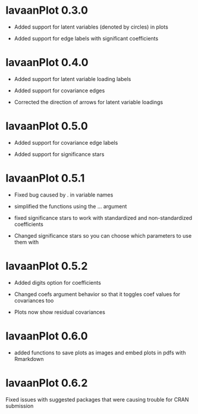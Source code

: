 # lavaanPlot 0.3.0

* Added support for latent variables (denoted by circles) in plots

* Added support for edge labels with significant coefficients

# lavaanPlot 0.4.0

* Added support for latent variable loading labels

* Added support for covariance edges

* Corrected the direction of arrows for latent variable loadings

# lavaanPlot 0.5.0

* Added support for covariance edge labels

* Added support for significance stars

# lavaanPlot 0.5.1

* Fixed bug caused by . in variable names

* simplified the functions using the ... argument

* fixed significance stars to work with standardized and non-standardized coefficients

* Changed significance stars so you can choose which parameters to use them with

# lavaanPlot 0.5.2

* Added digits option for coefficients

* Changed coefs argument behavior so that it toggles coef values for covariances too

* Plots now show residual covariances

# lavaanPlot 0.6.0

* added functions to save plots as images and embed plots in pdfs with Rmarkdown 

# lavaanPlot 0.6.2

Fixed issues with suggested packages that were causing trouble for CRAN submission

